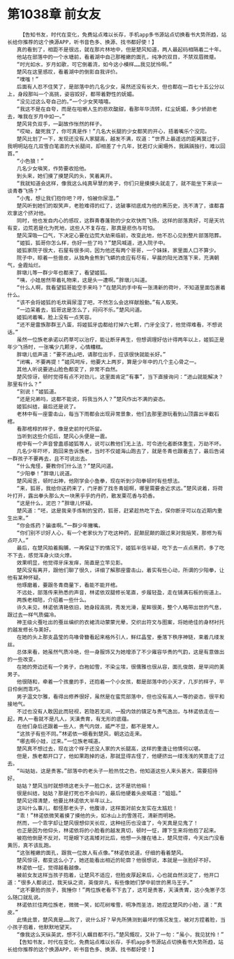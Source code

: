 # 第1038章 前女友
        【告知书友，时代在变化，免费站点难以长存，手机app多书源站点切换看书大势所趋，站长给你推荐的这个换源APP，听书音色多、换源、找书都好使！】
       真的看到了，相距不是很远，就在那片林地中，但是楚风知道，两人最起码相隔着二十年。
       他站在部落中的一个水塘前，看着湖中自己那稚嫩的面孔，纯净的双目，不禁双眉微蹙。
       “时光如水，岁月如歌，可它倒着流，如今这小模样……我见犹怜啊。”
       楚风在这里感叹，看着湖中的倒影自我评价。
       “噗嗤！”
       后面有人忍不住笑了，是部落中的几名少女，虽然还没有长大，但也都在一百七十五公分以上，身段那叫一个高挑，姿容姣好，都带着野性的妩媚。
       “没见过这么夸自己的。”一个少女笑嘻嘻。
       “我这不是在自夸，而是在咀嚼人生的悲欢酸甜，看那年华流转，红尘妩媚，多少娇颜老去，唯我在岁月中如一。”
       楚风背负双手，一副故作怅然的样子。
       “哎呦，酸死我了，你可真是作！”几名大长腿的少女都笑的开心，捂着嘴乐个没完。
       楚风比划了一下，发现还没有人家腿高，越发不满，叹道：“世界上最遥远的距离莫过于，我明明站在几双雪白笔直的大长腿间，却相差了十几年，犹若灯火阑珊外，我踽踽独行，难以回首。”
       “小色狼！”
       几名少女嗔笑，作势要收拾他。
       到头来，她们摸了摸楚风的头，笑着离开。
       “我就知道会这样，像我这么纯真早慧的男子，你们只是摸摸头就走了，就不能坐下来谈一谈青春飞扬？”
       “小鬼，想让我们抱你吧？哼，怕被你尿湿。”
       楚风听到她们的取笑声，老脸难得的红了，这破事彻底成为他的黑历史，洗不清了，谁都喜欢拿这个挤对他。
       同时，他也发自内心的感叹，这群青春蓬勃的少女欢快而飞扬，这样的部落真好，可是天坑有变，边荒若是化为死地，这些人不复存在，那真是悲伤与可怕。
       楚风深吸一口气，下决定心要在边荒大劫来临前，改变此地，他不忍心见到整片部落陪葬。
       “姬狐，狐哥你怎么样，伤好一些了吗？”楚风喊道，进入院子中。
       姬狐家院子很大，石屋有很多间，因为他还有两个哥哥，一个妹妹，家里面人口不算少。
       院子中，晾着一些兽皮，从独角金熊到飞蟒的皮应有尽有，早晨的阳光洒落下来，充满朝气，金霞灿烂。
       胖墩儿等一群少年也都来了，看望姬狐。
       “咦，小娃居然带着礼物来，这是头一遭啊。”胖墩儿叫道。
       “什么人啊，我看望狐哥能空手来吗？”在楚风的手中有一张清新的荷叶，不知道里面包裹着什么。
       “该不会将姬狐的毛坎肩尿湿了吧，不然怎么会这样献殷勤。”有人取笑。
       “一边呆着去，狐哥这是怎么了，闷闷不乐。”楚风问道。
       姬狐闭着嘴，脸上没有一点笑容。
       “还不是雷族那群王八蛋，将姬狐牙齿都给打掉六七颗，门牙全没了，他觉得难看，不想说话。”
       虽然一位族老承诺以药草可以治疗，能让断牙再生，但想调理好估计得两年以上，姬狐正是年少飞扬时，一张嘴少几颗牙，心情糟糕。
       胖墩儿低声道：“要不进山吧，请那位出手，应该很快就能长好。”
       “闭嘴，不要再提！”姬风呵斥，他要大上两岁，算是少年中的几个主心骨之一。
       其他人听说要进山脸色都变了，非常不自然。
       楚风惊讶，顿时觉得有点不对劲儿，这里面肯定“有事”，当下直接询问：“进山就能解决？那里有什么？”
       “别说！”姬狐道。
       “还是兄弟吗，这都不能说，将我当外人？”楚风作出不满的姿态。
       姬狐纠结，最后还是说了。
       老林中有一座雷击山，每当下雨都会出现异常景象，他们去那里游玩看到山顶露出半截石棺。
       看那棺椁的样子，像是史前时代所留。
       当听到这些介绍后，楚风心头便是一震。
       棺中有一个声音曾蛊惑姬狐等人，说可以教他们无上法，可令进化者断体重生，万劫不坏。
       几名少年吓坏，跑回来告诉族老，当时不仅姬海山跑去了，就是冬青也跟着去了，最后告诫一群孩子不要再去，且不可说出去。
       “什么鬼怪，要教你们什么法？”楚风问道。
       “少阳拳！”胖墩儿说道。
       楚风闻言，顿时出神，他刚学会小鱼拳，现在听到少阳拳顿时有些想法。
       “来，狐哥，我给你送药来了，门牙断了找冬青姐啊，哪里需要舍近求远。”楚风说着，将荷叶打开，露出拳头那么大一块黑乎乎的丹药，散发栗花香与奶香。
       “这是什么，泥巴？”胖墩儿怀疑。
       楚风道：“呸，这是我亲手炼制的宝药，狐哥，赶紧趁热吃下去，保你断牙可以在近期内重生出来。”
       “你会炼药？骗谁啊。”一群少年撇嘴。
       “你们别不识好人心，有一个老家伙为了吃这种药，屁颠屁颠的跟过来对我赔笑，那修为有点吓人。”
       最后，在楚风拍着胸脯，一再保证下的情况下，姬狐半信半疑，吃下去一点点黑药，多了吃不下去，感觉浑身火烧火燎。
       效果明显，他觉得牙床发痒，简直是立竿见影。
       楚风没有离开，跟他们聊了很久，详细了解那座雷击山，着实有些心动，所谓的少阳拳，让他有某种怀疑。
       他琢磨着，要跟冬青商量下，看能不能开棺。
       不远处，部落传来熟悉的声音，林诺依双腿修长笔直，步履轻盈，走在铺满石板的街道上。
       两族老相陪，介绍着一些什么。
       许久未见，林诺依清艳依旧，她身段高挑，秀发光滑，星眸很美，整个人略带出世的气息，跟过去一样气质偏冷。
       神王级火蚕吐出的蚕丝编织的衣裙流动蒙蒙光晕，交织出符文与图案，将她绝佳的身材衬托的越发修长与美好。
       在她的头上那支晶莹的鸟喙骨簪看起来格外引人，鲜红晶莹，垂落下秩序神链，束着几缕发丝。
       总体来看，她虽然气质冷艳，但一身服饰又为她增添了不少雍容华贵的气韵，这是有意做出的一些改变。
       在她的旁边还有一个男子，白袍如雪，不染尘埃，很儒雅也很从容，面孔俊朗，是罕间的美男子。
       他很随和，牵着一个孩童的手，还抱着一个小女孩，都是部落中的小天才，几岁的样子，平日伶俐而乖巧。
       男子温文尔雅，看得出修养很好，虽然是在蛮荒部落中，但也没有高人一等的姿态，很平和接地气。
       不过也没有人敢因此而轻视，若隐若无间，一股内敛的镇定与贵气逸出，与林诺依走在一起，两人一看就不是凡人，天潢贵胄，有无形的底蕴。
       在他们身后还跟着一些人，贵气内敛，威严不显，都不是常人。
       “这孩子有些不同。”林诺依一眼看到楚风，朝这边走来。
       “哪去啊小娃，过来。”一位族老喊道。
       楚风真不想过去，现在这个样子还没人家的大长腿高，这样的重逢让他情何以堪。
       但是，族老都开口了，他如果跑掉的话，那就显得古怪了，他硬挤出一缕浅浅的笑意走了过去。
       “叫姑姑，这是贵客。”部落中的老头子一脸热忱之色，他知道这些人来头甚大，需要招待好。
       姑姑？楚风当时就想喷这老头子一脸口水，这不是坑他嘛！
       很是纠结，姑姑？那是打死也不会叫的，最后他硬着头皮喊道：“姐姐。”
       楚风记得清楚，他要比林诺依大半年以上。
       这叫什么事儿，都怪那老头子，他腹诽，这样面对前女友实在太尴尬！
       “乖！”林诺依微笑着摸了摸他的头，如冰山上的雪莲花，清新而明艳。
       然而，一个乖字却让楚风很想仰天长叹，这种经历也没谁了，今天真是见鬼了！
       也正是因为他仰头，林诺依将的小脸看的越发真切，顿时一怔，蹲下生来将他抱了起来。
       被抱他倒是不反对，可是眼下这高矮对比后，他想一头撞在墙上，楚风觉得，今天出门没看黄历，真不该乱跑。
       “这张稚嫩的面孔，跟我一位故人有点像。”林诺依说道，仔细的看着楚风。
       楚风惊讶，都变这么小了，她还能看出相近的轮廓？他很想说，本就是一张脸好不好。
       林诺依一怔，觉得越看越像。
       被前女友这样当孩子抱着，让楚风不适应，但脸皮厚起来后，心也就自然淡定了，他开口道：“很多人都说过，我天纵之资，英俊非凡，有些像她们梦中前世的黑马王子。”
       “这不要脸的孩子，我捶你！”两位族老看不下去了，这可是贵客，天潢贵胄，这小兔崽子怎么随口就乱说。
       林诺依拦住两位族老，微微一笑，如花树堆雪，明净而圣洁，她捏这楚风的小脸，道：“真皮。”
       此情此景，楚风真是……败了，说什么好？早先所猜测到最坏的情况发生，被对方捏着脸，当小孩子抱着，他默默地望天。
       “像我这么天纵英武，想不引人瞩目都不行。”楚风慨叹，又补了一句：“虽小，我见犹怜！”
       【告知书友，时代在变化，免费站点难以长存，手机app多书源站点切换看书大势所趋，站长给你推荐的这个换源APP，听书音色多、换源、找书都好使！】